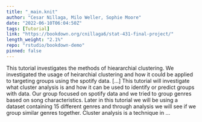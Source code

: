 ```yaml
---
title: "_main.knit"
author: "Cesar Nillaga, Milo Weller, Sophie Moore"
date: "2022-06-10T06:04:50Z"
tags: [Tutorial]
link: "https://bookdown.org/cnillaga6/stat-431-final-project/"
length_weight: "2.1%"
repo: "rstudio/bookdown-demo"
pinned: false
---
```


This tutorial investigates the methods of hieararchial clustering. We investigated the usage of heirarchial clustering and how it could be applied to targeting groups using the spotify data. [...] This tutorial will investigate what cluster analysis is and how it can be used to identify or predict groups with data. Our group focused on spotify data and we tried to group genres based on song characteristics. Later in this tutorial we will be using a dataset containing 15 different genres and through analysis we will see if we group similar genres together. Cluster analysis is a technique in ...
